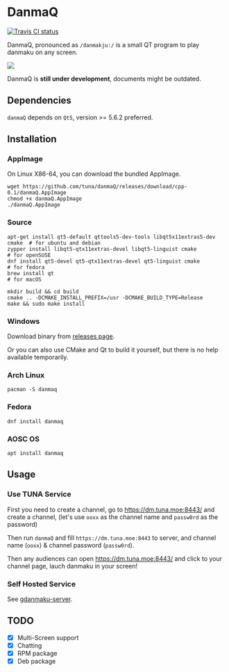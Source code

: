 
# DanmaQ  

[![Travis CI status](https://travis-ci.org/tuna/danmaQ.svg?branch=master)](https://travis-ci.org/tuna/danmaQ?branch=master)

DanmaQ, pronounced as `/danmakju:/` is a small QT program to play danmaku on any screen.

![](https://raw.githubusercontent.com/tuna/danmaQ/master/screenshots/xiaowang.png)

DanmaQ is **still under development**, documents might be outdated.

## Dependencies

`danmaQ` depends on `Qt5`, version >= 5.6.2 preferred.

## Installation

### AppImage
On Linux X86-64, you can download the bundled AppImage.
   
    wget https://github.com/tuna/danmaQ/releases/download/cpp-0.1/danmaQ.AppImage
    chmod +x danmaQ.AppImage
    ./danmaQ.AppImage

### Source

    apt-get install qt5-default qttools5-dev-tools libqt5x11extras5-dev cmake  # for ubuntu and debian
    zypper install libqt5-qtx11extras-devel libqt5-linguist cmake              # for openSUSE
    dnf install qt5-devel qt5-qtx11extras-devel qt5-linguist cmake             # for fedora
    brew install qt                                                            # for macOS
    
    mkdir build && cd build 
    cmake .. -DCMAKE_INSTALL_PREFIX=/usr -DCMAKE_BUILD_TYPE=Release 
    make && sudo make install

### Windows

Download binary from [releases page](https://github.com/tuna/danmaQ/releases/).

Or you can also use CMake and Qt to build it yourself, but there is no help available temporarily.

### Arch Linux

    pacman -S danmaq

### Fedora

    dnf install danmaq

### AOSC OS

    apt install danmaq

## Usage

### Use TUNA Service

First you need to create a channel, go to https://dm.tuna.moe:8443/ and create a channel, 
(let's use `ooxx` as the channel name and `passw0rd` as the password)

Then run `danmaQ` and fill `https://dm.tuna.moe:8443` to server, 
and channel name (`ooxx`) & channel password (`passw0rd`). 

Then any audiences can open https://dm.tuna.moe:8443/ and click to your channel page,
lauch danmaku in your screen!

### Self Hosted Service

See [gdanmaku-server](https://github.com/tuna/gdanmaku-server).

## TODO

- [x] Multi-Screen support
- [x] Chatting
- [x] RPM package
- [x] Deb package

